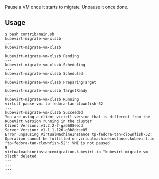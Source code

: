 Pause a VM once it starts to migrate. Unpause it once done.

## Usage

    $ bash contrib/main.sh
    kubevirt-migrate-vm-xlszb
    ---
    kubevirt-migrate-vm-xlszb
    ---
    kubevirt-migrate-vm-xlszb Pending
    ---
    kubevirt-migrate-vm-xlszb Scheduling
    ---
    kubevirt-migrate-vm-xlszb Scheduled
    ---
    kubevirt-migrate-vm-xlszb PreparingTarget
    ---
    kubevirt-migrate-vm-xlszb TargetReady
    ---
    kubevirt-migrate-vm-xlszb Running
    virtctl pause vmi tp-fedora-tan-clownfish-52
    ---
    kubevirt-migrate-vm-xlszb Succeeded
    You are using a client virtctl version that is different from the KubeVirt version running in the cluster
    Client Version: v1.2.2-7-gae608eecd
    Server Version: v1.1.1-126-g3b8dcee05
    Error unpausing VirtualMachineInstance tp-fedora-tan-clownfish-52: Operation cannot be fulfilled on virtualmachineinstance.kubevirt.io "tp-fedora-tan-clownfish-52": VMI is not paused
    9
    virtualmachineinstancemigration.kubevirt.io "kubevirt-migrate-vm-xlszb" deleted
    ---
    ---
    ---
    ---
    

